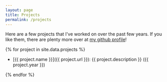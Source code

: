 ```yaml
---
layout: page
title: Projects
permalink: /projects
---
```


Here are a few projects that I've worked on over the past few years.
If you like them, there are plenty more over at
[my github profile](https://github.com/jamesbvaughan)!

{% for project in site.data.projects %}

 - [{{ project.name }}]({{ project.url }}):
{{ project.description }} ({{ project.year }})

{% endfor %}
